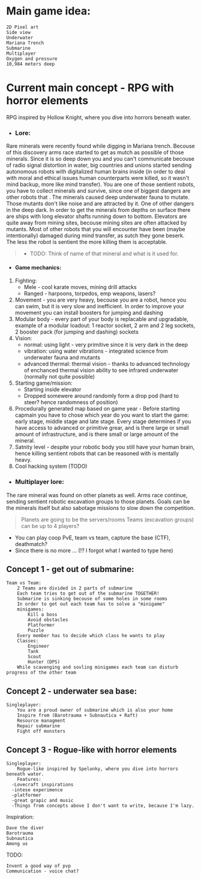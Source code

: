 # Main game idea:

	2D Pixel art
	Side view
	Underwater
	Mariana Trench
	Submarine
	Multiplayer
	Oxygen and pressure
	10,984 meters deep

# Current main concept - RPG with horror elements

RPG inspired by Hollow Knight, where you dive into horrors beneath water.

- ### Lore:
Rare minerals were recently found while digging in Mariana trench. Becouse of this discovery arms race started to get as mutch as possible of those minerals.
Since it is so deep down you and you can't communicate becouse of radio signal distortion in water, big countries and unions started sending autonomous robots with
digitalized human brains inside (in order to deal with moral and ethical issues human counterparts were killed, so it wasn't mind backup, more like mind transfer).
You are one of those sentient robots, you have to collect minerals and survive, since one of biggest dangers are other robots that . The minerals caused deep underwater
fauna to mutate. Those mutants don't like noise and are attracted by it. One of other dangers in the deep dark. In order to get the minerals from depths on surface
there are ships with long elevator shafts running down to bottom. Elevators are quite away from mining sites, becouse mining sites are often attacked by mutants. 
Most of other robots that you will encounter have been (maybe intentionally) damaged during mind transfer, as sutch they gone beserk. The less the robot is sentient the more
killing them is acceptable. 
> - TODO: Think of name of that mineral and what is it used for.
- #### Game mechanics:
1. Fighting:
   - Mele - cool karate moves, mining drill attacks
   - Ranged - harpoons, torpedos, emp weapons, lasers?
3. Movement - you are very heavy, becouse you are a robot, hence you can swim, but it is very slow and inefficient. In order to improve your movement you can install boosters for jumping and dashing
2. Modular body - every part of your body is replacable and upgradable, example of a modular loadout: 1 reactor socket, 2 arm and 2 leg sockets, 2 booster pack (for jumping and dashing) sockets
4. Vision:
   - normal: using light - very primitive since it is very dark in the deep
   - vibration: using water vibrations - integrated science from underwater fauna and mutants
   - advanced thermal: thermal vision - thanks to advanced technology of enchanced thermal vision ability to see infrared underwater (normally not quite possible)
5. Starting game/mission:
   - Starting inside elevator
   - Dropped somewere around randomly form a drop pod (hard to steer? hence randomness of position)
6. Procedurally generated map based on game year - Before starting capmain you have to chose which year do you want to start the game: early stage, middle stage and late stage.
   Every stage determines if you have access to advanced or primitive grear, and is there large or small amount of infrastructure, and is there small or large amount of the mineral.
7. Satnity level - despite your robotic body you still have your human brain, hence killing sentient robots that can be reasoned with is mentally heavy. 
8. Cool hacking system (TODO)
- ### Multiplayer lore:
The rare mineral was found on other planets as well. Arms race continue, sending sentient robotic excavation groups to those planets. Goals can be the minerals itself but also
sabotage missions to slow down the competition. 
> Planets are going to be the servers/rooms
> Teams (excavation groups) can be up to 4 players?
- You can play coop PvE, team vs team, capture the base (CTF), deathmatch?
- Since there is no more ... (!? I forgot what I wanted to type here)


## Concept 1 - get out of submarine:

	Team vs Team:
		2 Teams are divided in 2 parts of submarine
		Each team tries to get out of the submarine TOGETHER!
		Submarine is sinking becouse of some holes in some rooms
		In order to get out each team has to solve a "minigame"
		minigames:
			Kill a boss
			Avoid obstacles
			Platformer
			Puzzle
		Every member has to decide which class he wants to play
		Classes:
			Engineer
			Tank
			Scout
			Hunter (DPS)
		While scavenging and sovling minigames each team can disturb progress of the other team

## Concept 2 - underwater sea base:

	Singleplayer:
		You are a proud owner of submarine which is also your home
		Inspire from (Barotrauma + Subnautica + Raft)
		Resource managment
		Repair submarine
		Fight off monsters

##  Concept 3 - Rogue-like with horror elements

  	Singleplayer:
   		Rogue-like inspired by Spelunky, where you dive into horrors beneath water.
     	Features:
      -Lovecraft inspirations
      -intese experimence
      -platformer
      -great grapic and music
      -Things from concepts above I don't want to write, because I'm lazy.

Inspiration: 

	Dave the diver
	Barotrauma
	Subnautica
	Among us

TODO:

	Invent a good way of pvp
	Communication - voice chat?
